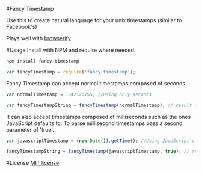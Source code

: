 #Fancy Timestamp

Use this to create natural language for your unix timestamps (similar to Facebook's)

Plays well with [browserify](https://github.com/substack/node-browserify)

#Usage
Install with NPM and require where needed.
```bash
npm install fancy-timestamp
```
```javascript
var fancyTimestamp = require('fancy-timestamp');
```
Fancy Timestamp can accept normal timestamps composed of seconds.
```javascript
var normalTimestamp = 1342123755; //Using only seconds

var fancyTimestampString = fancyTimestamp(normalTimestamp); // result == "8 minutes ago"
```
It can also accept timestamps composed of milliseconds such as the ones JavaScript defaults to. To parse millisecond timestamps pass a second parameter of 'true'.
```javascript
var javascriptTimestamp = (new Date()).getTime(); //Using JavaScript's timestamp composed of milliseconds

fancyTimestampString = fancyTimestamp(javascriptTimestamp, true); // result == "Just now"
```

#License
<a href="http://www.opensource.org/licenses/mit-license.php/">MIT license</a>